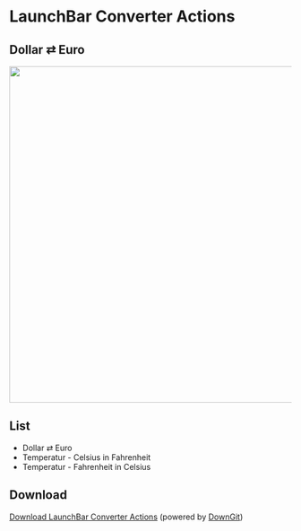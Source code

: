 # LaunchBar Converter Actions
## Dollar ⇄ Euro 

<img src="dollareuro.gif" width="600"/>

## List

- Dollar ⇄ Euro 
- Temperatur - Celsius in Fahrenheit
- Temperatur - Fahrenheit in Celsius

## Download
[Download LaunchBar Converter Actions](https://minhaskamal.github.io/DownGit/#/home?url=https://github.com/Ptujec/LaunchBar/tree/master/Converter-Actions) (powered by [DownGit](https://github.com/MinhasKamal/DownGit))